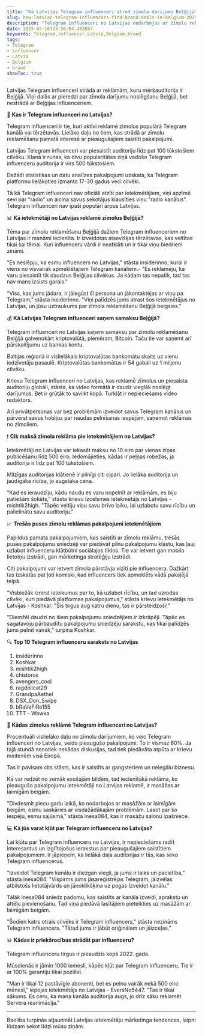 ```yaml
---
title: "Kā Latvijas Telegram influenceri atrod zīmola darījumu Beļģijā"
slug: how-latvian-telegram-influencers-find-brand-deals-in-belgium-2025-04-16
description: "Telegram influenceri no Latvijas nodarbojas ar zīmolu reklāmām Beļģijā un citās valstīs. Uzziniet, kādas ir to darbības metodes."
date: 2025-04-16T23:56:04.492887
keywords: Telegram,influencer,Latvia,Belgium,brand
tags:
- Telegram
- influencer
- Latvia
- Belgium
- brand
showToc: true
---
```


Latvijas Telegram influenceri strādā ar reklāmām, kuru mērķauditorija ir Beļģijā. Viņi dalās ar pieredzi par zīmola darījumu noslēgšanu Beļģijā, bet nestrādā ar Beļģijas influenceriem.


📢  **Kas ir Telegram influenceri no Latvijas?**

Telegram influenceri ir tie, kuri aktīvi reklamē zīmolus populārā Telegram kanālā vai tērzētavās. Lielāko daļu no tiem, kas strādā ar zīmolu reklamēšanu pamatā interesē ar pieaugušajiem saistīti pakalpojumi.

Latvijas Telegram influenceri var piesaistīt auditoriju līdz pat 100 tūkstošiem cilvēku. Klanā ir runas, ka divu popularitātes ziņā vadošo Telegram influenceru auditorija ir virs 500 tūkstošiem.

Dažādi statistikas un datu analīzes pakalpojumi uzskata, ka Telegram platformu lielākoties izmanto 17-30 gadus veci cilvēki.

Tā kā Telegram influenceri nav oficiāli atzīti par ietekmētājiem, viņi apzīmē sevi par "radio" un aicina savus sekotājus klausīties viņu "radio kanālus". Telegram influenceri nav īpaši populāri ārpus Latvijas.

📊  **Kā ietekmētāji no Latvijas reklamē zīmolus Beļģijā?**

Tēma par zīmolu reklamēšanu Beļģijā dažiem Telegram influenceriem no Latvijas ir manāmi iecienīta. Ir izveidotas atsevišķas tērzētavas, kas veltītas tikai šai tēmai. Kuri influenceru vārdi ir neatklāti un ir tikai viņu biedriem zināmi.

"Es neslēpju, ka esmu influencers no Latvijas," stāsta insiderinno, kurai ir viens no visvairāk apmeklētajiem Telegram kanāliem.- "Es reklamēju, ka varu piesaistīt tik daudzus Beļģijas cilvēkus. Ja kādam tas nepatīk, tad tas nav mans izsists garais."

"Viss, kas jums jādara, ir jāiegūst šī persona un jākontaktējas ar viņu pa Telegram," stāsta insiderinno. "Viņi palīdzēs jums atrast šos ietekmētājus no Latvijas, un jūsu uztraukums par zīmola reklamēšanu Beļģijā beigsies."

💰 **Kā Latvijas Telegram influenceri saņem samaksu Beļģijā?**

Telegram influenceri no Latvijas saņem samaksu par zīmolu reklamēšanu Beļģijā galvenokārt kriptovalūtā, piemēram, Bitcoin. Taču tie var saņemt arī pārskaitījumu uz bankas kontu.

Baltijas reģionā ir vislielākais kriptovalūtas bankomātu skaits uz vienu iedzīvotāju pasaulē. Kriptovalūtas bankomātus ir 54 gabali uz 1 miljonu cilvēku.

Krievu Telegram influenceri no Latvijas, kas reklamē zīmolus un piesaista auditoriju globāli, stāsta, ka video formātā ir daudz vieglāk noslēgt darījumus. Bet ir grūtāk to savilkt kopā. Turklāt ir nepieciešams video redaktors.

Arī privātpersonas var bez problēmām izveidot savus Telegram kanālus un pārvērst savus hobijus par naudas pelnīšanas iespējām, saņemot reklāmas no zīmoliem.

❗ **Cik maksā zīmola reklāma pie ietekmētājiem no Latvijas?**

Ietekmētāji no Latvijas var iekasēt maksu no 10 eiro par vienas ziņas publicēšanu līdz 500 eiro. Iedomājieties, kādas ir peļņas robežas, ja auditorija ir līdz pat 100 tūkstošiem.

Milzīgas auditorijas klātienē ir pilnīgi citi cipari. Jo lielāka auditorija un jaudīgāka rīcība, jo augstāka cena.

"Kad es ieraudzīju, kādu naudu es varu nopelnīt ar reklāmām, es biju patiešām šokēts," stāsta krievu izcelsmes ietekmētājs no Latvijas - mishtik2high. "Tāpēc veltīju visu savu brīvo laiku, lai uzlabotu savu rīcību un palielinātu savu auditoriju."

📈 **Trešās puses zīmolu reklāmas pakalpojumi ietekmētājiem**

Papildus pamata pakalpojumiem, kas saistīti ar zīmolu reklāmu, trešās puses pakalpojumu sniedzēji var piedāvāt pilnu pakalpojumu klāstu, kas ļauj uzlabot influenceru klātbūtni sociālajos tīklos. Tie var ietvert gan mobilo lietotņu izstrādi, gan mārketinga stratēģiju izstrādi.

Citi pakalpojumi var ietvert zīmola pārstāvja vizīti pie influencera. Dažkārt tas izskatās pat ļoti komiski, kad influencers tiek apmeklēts kādā pakaļējā telpā.

"Visbiežāk iznirst ieteikumus par to, kā uzlabot rīcību, un tad uzrodas cilvēki, kuri piedāvā platformas pakalpojumus," stāsta krievu ietekmētājs no Latvijas - Koshkar. "Šis tirgus aug katru dienu, tas ir pārsteidzoši!"

"Diemžēl daudzi no šiem pakalpojumu sniedzējiem ir izkrāpēji. Tāpēc es sagatavoju pārbaudītu pakalpojumu sniedzēju sarakstu, kas tikai palīdzēs jums pelnīt vairāk," turpina Koshkar.

🔍 **Top 10 Telegram influenceru saraksts no Latvijas**

1. insiderinno
2. Koshkar
3. mishtik2high
4. chistoros
5. avengers_cool 
6. ragdollcat29 
7. GrandpaAethel
8. DSX_Don_Swipe
9. bRaVeFiRe155
10. TTT - Wawka

📢 **Kādas zīmolus reklāmē Telegram influenceri no Latvijas?**

Procentuāli vislielāko daļu no zīmolu darījumiem, ko veic Telegram influenceri no Latvijas, veido pieaugušo pakalpojumi. To ir vismaz 60%. Ja tajā stundā nenotiek nekādas diskusijas, tad tiek piedāvāta atpūta ar krievu meitenēm visā Eiropā.

Tas ir pavisam cits stāsts, kas ir saistīts ar gangsteriem un nelegālu biznesu.

Kā var redzēt no zemāk esošajām bildēm, tad iecienītākā reklāma, ko pieaugušo pakalpojumu ietekmētāji no Latvijas reklamē, ir masāžas ar laimīgām beigām.

"Divdesmit piecu gadu laikā, ko nodarbojos ar masāžām ar laimīgām beigām, esmu saskāries ar visdažādākajām problēmām. Lasot par šo iespēju, esmu sajūsmā," stāsta inesa084, kas ir masāžu salonu īpašniece.

💻 **Kā jūs varat kļūt par Telegram influenceru no Latvijas?**

Lai kļūtu par Telegram influenceru no Latvijas, ir nepieciešams radīt interesantus un izglītojošus ierakstus par pieaugušajiem saistītiem pakalpojumiem. Ir jāpieņem, ka lielākā daļa auditorijas ir tās, kas seko Telegram influencerus.

"Izveidot Telegram kanālu ir diezgan viegli, ja jums ir laiks un pacietība," stāsta inesa084. "Vispirms jums jāsareģistrējas Telegram, jāizvēlas atbilstošs lietotājvārds un jānoklikšķina uz pogas Izveidot kanālu."

Tālāk inesa084 sniedz padomu, kas saistīts ar kanāla izveidi, aprakstu un attēlu pievienošanu. Tad viņa piedāvā lasītājiem pieteikties uz masāžām ar laimīgām beigām.

"Šodien katrs otrais cilvēks ir Telegram influencers," stāsta nezināms Telegram influencers. "Tātad jums ir jābūt oriģinālam un jāizceļas."

📊 **Kādas ir priekšrocības strādāt par influenceru?**

Telegram influenceru tirgus ir pieaudzis kopš 2022. gada.

Mūsdienās ir jāmin 1000 iemesli, kāpēc kļūt par Telegram influenceru. Tie ir ar 100% garantiju tikai pozitīvi.

"Man ir tikai 12 pastāvīgie abonenti, bet es pelnu vairāk nekā 500 eiro mēnesī," lepojas ietekmētājs no Latvijas - EversNo5447. "Tas ir tikai sākums. Es ceru, ka mana kanāla auditorija augs, jo drīz sāku reklamēt Servera reanimācija."

---

Baoliba turpinās atjaunināt Latvijas ietekmētāju mārketinga tendences, laipni lūdzam sekot līdzi mūsu ziņām.